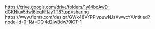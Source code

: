 https://drive.google.com/drive/folders/1y64boAwD-dGKNiuo5dwj6jcqKFIJyTT8?usp=sharing
https://www.figma.com/design/GWx48VYPPiypuwNJsXwwcY/Untitled?node-id=0-1&t=DQI4d2lwBdw79lOT-1
